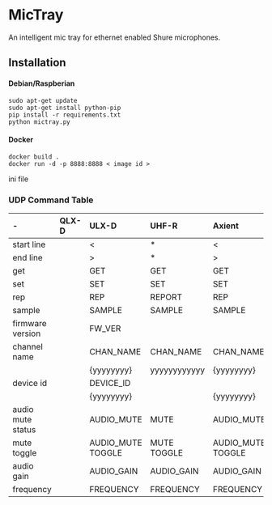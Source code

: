 # MicTray
An intelligent mic tray for ethernet enabled Shure microphones.

## Installation

#### Debian/Raspberian
```
sudo apt-get update
sudo apt-get install python-pip
pip install -r requirements.txt
python mictray.py
```

#### Docker
```
docker build .
docker run -d -p 8888:8888 < image id >
```




ini file
### UDP Command Table

| -                 | QLX-D | ULX-D             | UHF-R        | Axient            |
|:------------------|:------|:------------------|:-------------|:------------------|
| start line        |       | <                 | *            | <                 |
| end line          |       | >                 | *            | >                 |
| get               |       | GET               | GET          | GET               |
| set               |       | SET               | SET          | SET               |
| rep               |       | REP               | REPORT       | REP               |
| sample            |       | SAMPLE            | SAMPLE       | SAMPLE            |
| firmware version  |       | FW_VER            |              |                   |
| channel name      |       | CHAN_NAME         | CHAN_NAME    | CHAN_NAME         |
|                   |       | {yyyyyyyy}        | yyyyyyyyyyyy | {yyyyyyyy}        |
| device id         |       | DEVICE_ID         |              |                   |
|                   |       | {yyyyyyyy}        |              | {yyyyyyyy}        |
| audio mute status |       | AUDIO_MUTE        | MUTE         | AUDIO_MUTE        |
| mute toggle       |       | AUDIO_MUTE TOGGLE | MUTE TOGGLE  | AUDIO_MUTE TOGGLE |
| audio gain        |       | AUDIO_GAIN        | AUDIO_GAIN   | AUDIO_GAIN        |
| frequency         |       | FREQUENCY         | FREQUENCY    | FREQUENCY         |
